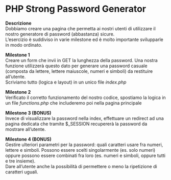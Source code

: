 PHP Strong Password Generator
===
**Descrizione**  
Dobbiamo creare una pagina che permetta ai nostri utenti di utilizzare il nostro generatore di password (abbastanza) sicure.  
L’esercizio è suddiviso in varie milestone ed è molto importante svilupparle in modo ordinato.  

**Milestone 1**  
Creare un form che invii in GET la lunghezza della password. Una nostra funzione utilizzerà questo dato per generare una password casuale (composta da lettere, lettere maiuscole, numeri e simboli) da restituire all’utente.  
Scriviamo tutto (logica e layout) in un unico file *index.php*  

**Milestone 2**  
Verificato il corretto funzionamento del nostro codice, spostiamo la logica in un file *functions.php* che includeremo poi nella pagina principale  

**Milestone 3 (BONUS)**  
Invece di visualizzare la password nella index, effettuare un redirect ad una pagina dedicata che tramite $_SESSION recupererà la password da mostrare all’utente.
  
**Milestone 4 (BONUS)**  
Gestire ulteriori parametri per la password: quali caratteri usare fra numeri, lettere e simboli. Possono essere scelti singolarmente (es. solo numeri) oppure possono essere combinati fra loro (es. numeri e simboli, oppure tutti e tre insieme).  
Dare all’utente anche la possibilità di permettere o meno la ripetizione di caratteri uguali.  